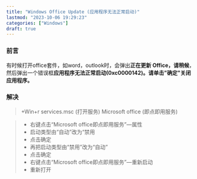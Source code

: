 ```yaml
---
title: "Windows Office Update (应用程序无法正常启动)"
lastmod: "2023-10-06 19:29:23"
categories: ["Windows"]
draft: true
---
```


### 前言

有时候打开office套件，如word，outlook时，会弹出**正在更新 Office，请稍候**，然后弹出一个错误框**应用程序无法正常启动(0xc0000142)。请单击"确定"关闭应用程序。**

### 解决

> +Win+r
> services.msc (打开服务)
> Microsoft office (即点即用服务)

> -   右键点击“Microsoft office即点即用服务”—属性
> -   启动类型由“自动”改为“禁用
> -   点击确定
> -   再把启动类型由“禁用”改为“自动”
> -   点击确定
> -   右键点击“Microsoft office即点即用服务”—重新启动
> -   重新打开